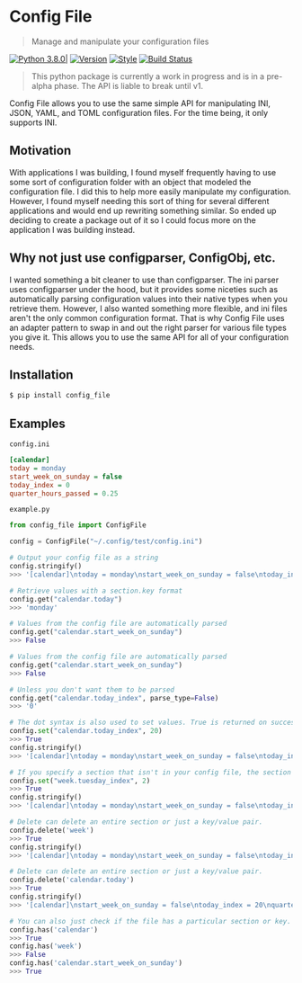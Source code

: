 # Config File 

> Manage and manipulate your configuration files

[![Python 3.8.0|](https://img.shields.io/badge/python-3.8.0-blue.svg)](https://www.python.org/downloads/release/python-380/) 
[![Version](https://img.shields.io/pypi/v/config-file)](https://pypi.org/project/config-file/)
[![Style](https://img.shields.io/badge/code%20style-black-000000.svg)](https://pypi.org/project/black/)
[![Build Status](https://travis-ci.com/eugenetriguba/config_file.svg?branch=master)](https://travis-ci.com/eugenetriguba/config_file)

> This python package is currently a work in progress and is in a pre-alpha phase. The API is liable to break until v1.

Config File allows you to use the same simple API for manipulating INI, JSON, 
YAML, and TOML configuration files. For the time being, it only supports INI.

## Motivation

With applications I was building, I found myself frequently having to use some sort of configuration folder with an object that modeled the configuration file. I did this to help more easily manipulate my configuration. However, I found myself needing this sort of thing for several different applications and would end up rewriting something similar. So ended up deciding to create a package out of it so I could focus more on the application I was building instead.

## Why not just use configparser, ConfigObj, etc.

I wanted something a bit cleaner to use than configparser. The ini parser uses configparser under the hood, but it provides some niceties such as automatically parsing configuration values into their native types when you retrieve them. However, I also wanted something more flexible, and ini files aren't the only common configuration format. That is why Config File uses an adapter pattern to swap in and out the right parser for various file types you give it. This allows you to use the same API for all of your configuration needs. 

## Installation
```bash
$ pip install config_file
```

## Examples

`config.ini`
```ini
[calendar]
today = monday
start_week_on_sunday = false
today_index = 0
quarter_hours_passed = 0.25
```

`example.py`
```python
from config_file import ConfigFile

config = ConfigFile("~/.config/test/config.ini")

# Output your config file as a string
config.stringify()
>>> '[calendar]\ntoday = monday\nstart_week_on_sunday = false\ntoday_index = 0\nquarter_hours_passed = 0.25\n\n'

# Retrieve values with a section.key format
config.get("calendar.today")
>>> 'monday'

# Values from the config file are automatically parsed
config.get("calendar.start_week_on_sunday")
>>> False

# Values from the config file are automatically parsed
config.get("calendar.start_week_on_sunday")
>>> False

# Unless you don't want them to be parsed
config.get("calendar.today_index", parse_type=False)
>>> '0'

# The dot syntax is also used to set values. True is returned on success.
config.set("calendar.today_index", 20)
>>> True
config.stringify()
>>> '[calendar]\ntoday = monday\nstart_week_on_sunday = false\ntoday_index = 20\nquarter_hours_passed = 0.25\n\n'

# If you specify a section that isn't in your config file, the section and the key are added for you.
config.set("week.tuesday_index", 2)
>>> True
config.stringify()
>>> '[calendar]\ntoday = monday\nstart_week_on_sunday = false\ntoday_index = 20\nquarter_hours_passed = 0.25\n\n[week]\ntuesday_index = 2\n\n'

# Delete can delete an entire section or just a key/value pair.
config.delete('week')
>>> True
config.stringify()
>>> '[calendar]\ntoday = monday\nstart_week_on_sunday = false\ntoday_index = 20\nquarter_hours_passed = 0.25\n\n'

# Delete can delete an entire section or just a key/value pair.
config.delete('calendar.today')
>>> True
config.stringify()
>>> '[calendar]\nstart_week_on_sunday = false\ntoday_index = 20\nquarter_hours_passed = 0.25\n\n'

# You can also just check if the file has a particular section or key.
config.has('calendar')
>>> True
config.has('week')
>>> False
config.has('calendar.start_week_on_sunday')
>>> True
```
